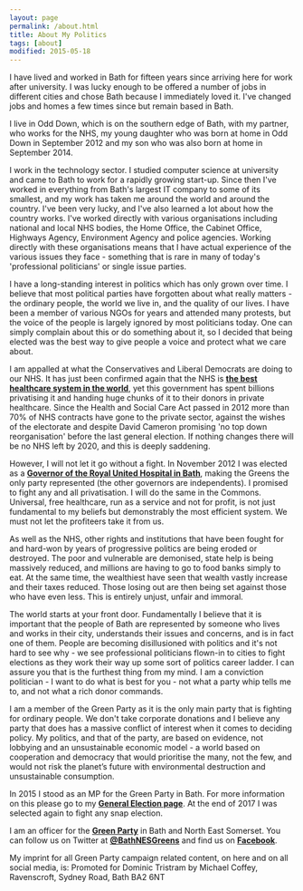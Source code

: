 ```yaml
---
layout: page
permalink: /about.html
title: About My Politics
tags: [about]
modified: 2015-05-18
---
```


I have lived and
worked in Bath for fifteen years since arriving here for work after university. I
was lucky enough to be offered a number of jobs in different cities and chose Bath
because I immediately loved it. I've changed jobs and homes a few times since but
remain based in Bath.

I live in Odd Down, which is on the southern edge of Bath, with my partner, who works for
the NHS, my young daughter who was born at home in Odd Down in September 2012 and my son
who was also born at home in September 2014.

I work in the technology sector. I studied computer science at university and came
to Bath to work for a rapidly growing start-up. Since then I've worked in everything from Bath's
largest IT company to some of its smallest, and my work has taken me around the world
and around the country. I've been very lucky, and I've also learned a lot about how
the country works. I've worked directly with various organisations including national and
local NHS bodies, the Home Office, the Cabinet Office, Highways Agency, Environment Agency
and police agencies. Working directly with these organisations means that I have actual experience
of the various issues they face - something that is rare in many of today's 'professional
politicians' or single issue parties.

I have a long-standing interest in politics which has only grown over time. I
believe that most political parties have forgotten about what really matters - the
ordinary people, the world we live in, and the quality of our lives. I have
been a member of various NGOs for years and attended many protests, but the
voice of the people is largely ignored by most politicians today. One can simply
complain about this or do something about it, so I decided that being elected
was the best way to give people a voice and protect what we care about.

I am appalled at what the Conservatives and Liberal Democrats are doing to our NHS.
It has just been confirmed again that the NHS is [**the best healthcare system in the
world**](http://www.theguardian.com/society/2014/jun/17/nhs-health), yet this
government has spent billions privatising it and handing huge chunks of it to their
donors in private healthcare. Since the Health and Social Care Act passed in 2012
more than 70% of NHS contracts have gone to the private sector, against the wishes
of the electorate and despite David Cameron promising 'no top down reorganisation'
before the last general election. If nothing changes there will be no NHS left by
2020, and this is deeply saddening.

However, I will not let it go without a fight.
In November 2012 I was elected as a [**Governor of the Royal United Hospital in Bath**](http://www.ruh.nhs.uk/foundationtrust/governors/index.asp?menu_id=3), making the Greens the only party represented (the other governors are independents).
I promised to fight any and all privatisation.
I will do the same in the Commons. Universal, free healthcare, run as a service and
not for profit, is not just fundamental to my beliefs but demonstrably the most
efficient system. We must not let the profiteers take it from us.

As well as the NHS, other rights and institutions that have been fought for and hard-won by
years of progressive politics are being eroded or destroyed. The poor and vulnerable
are demonised, state help is being massively reduced, and millions are having to go
to food banks simply to eat. At the same time, the wealthiest have seen that wealth
vastly increase and their taxes reduced. Those losing out are then being set against
those who have even less. This is entirely unjust, unfair and immoral.

The world starts at your front door. Fundamentally I believe that it is important that
the people of Bath are represented by someone who lives and works in their city,
understands their issues and concerns, and is in fact one of them. People are
becoming disillusioned with politics and it's not hard to see why - we see professional
politicians flown-in to cities to fight elections as they work their way up some
sort of politics career ladder. I can assure you that is the furthest thing from my
mind. I am a conviction politician - I want to do what is best for you -
not what a party whip tells me to, and not what a rich donor commands.

I am a member of the Green Party as it is the only main party that
is fighting for ordinary people. We don't take corporate donations and I believe 
any party that does has a massive conflict of interest when it comes to deciding policy.
My politics, and that of the party, are based on evidence, not lobbying and an unsustainable
economic model - a world based on cooperation and democracy that would prioritise the many,
not the few, and would not risk the planet’s future with environmental destruction and
unsustainable consumption.

In 2015 I stood as an MP for the Green Party in Bath. For more information on this please
go to my [**General Election page**](http://dominictristram.com/bath2015). At the end of 2017 I was
selected again to fight any snap election.

I am an officer for the [**Green Party**](http://bath.greenparty.org.uk)
in Bath and North East Somerset. You can follow us on Twitter at [**@BathNESGreens**](http://twitter.com/BathNESGreens) and find us on [**Facebook**](https://www.facebook.com/BathGreens).

My imprint for all Green Party campaign related content, on here and on all social media, is: Promoted for Dominic Tristram by Michael Coffey, Ravenscroft, Sydney Road, Bath BA2 6NT
